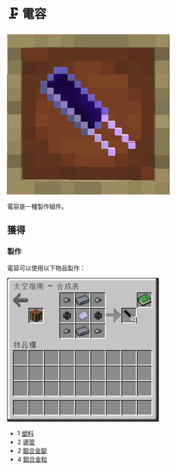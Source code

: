 # 🗜 電容

![](<../.gitbook/assets/image (94).png>)

電容是一種製作組件。

## 獲得

### 製作

電容可以使用以下物品製作：

![](<../.gitbook/assets/image (212).png>)

* 1 [塑料](Plastic.md)
* 2 [導管](Conduit.md)
* 2 [鋁合金錠](aluminium-alloy-ingot.md)
* 4 [鋁合金粒](../item-1/lv-he-jin-li.md)
